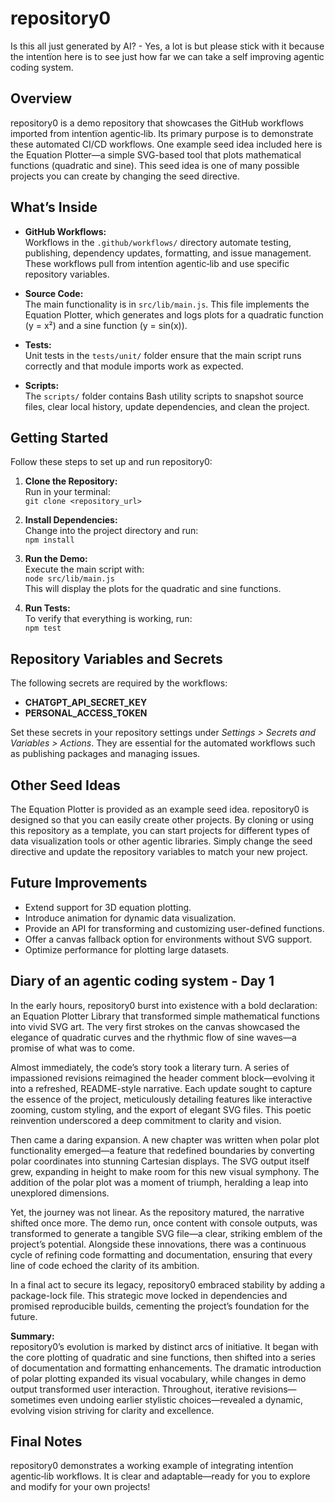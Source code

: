 # repository0

Is this all just generated by AI? - Yes, a lot is but please stick with it because the intentïon here is to see just how far we can take a self improving agentic coding system.

## Overview
repository0 is a demo repository that showcases the GitHub workflows imported from intentïon agentic‑lib. Its primary purpose is to demonstrate these automated CI/CD workflows. One example seed idea included here is the Equation Plotter—a simple SVG-based tool that plots mathematical functions (quadratic and sine). This seed idea is one of many possible projects you can create by changing the seed directive.

## What’s Inside
- **GitHub Workflows:**  
  Workflows in the `.github/workflows/` directory automate testing, publishing, dependency updates, formatting, and issue management. These workflows pull from intentïon agentic‑lib and use specific repository variables.

- **Source Code:**  
  The main functionality is in `src/lib/main.js`. This file implements the Equation Plotter, which generates and logs plots for a quadratic function (y = x²) and a sine function (y = sin(x)).

- **Tests:**  
  Unit tests in the `tests/unit/` folder ensure that the main script runs correctly and that module imports work as expected.

- **Scripts:**  
  The `scripts/` folder contains Bash utility scripts to snapshot source files, clear local history, update dependencies, and clean the project.

## Getting Started
Follow these steps to set up and run repository0:

1. **Clone the Repository:**  
   Run in your terminal:  
   `git clone <repository_url>`

2. **Install Dependencies:**  
   Change into the project directory and run:  
   `npm install`

3. **Run the Demo:**  
   Execute the main script with:  
   `node src/lib/main.js`  
   This will display the plots for the quadratic and sine functions.

4. **Run Tests:**  
   To verify that everything is working, run:  
   `npm test`

## Repository Variables and Secrets

The following secrets are required by the workflows:

- **CHATGPT_API_SECRET_KEY**
- **PERSONAL_ACCESS_TOKEN**

Set these secrets in your repository settings under *Settings > Secrets and Variables > Actions*. They are essential for the automated workflows such as publishing packages and managing issues.

## Other Seed Ideas
The Equation Plotter is provided as an example seed idea. repository0 is designed so that you can easily create other projects. By cloning or using this repository as a template, you can start projects for different types of data visualization tools or other agentic libraries. Simply change the seed directive and update the repository variables to match your new project.

## Future Improvements
- Extend support for 3D equation plotting.
- Introduce animation for dynamic data visualization.
- Provide an API for transforming and customizing user-defined functions.
- Offer a canvas fallback option for environments without SVG support.
- Optimize performance for plotting large datasets.

## Diary of an agentic coding system - Day 1

In the early hours, repository0 burst into existence with a bold declaration: an Equation Plotter Library that transformed simple mathematical functions into vivid SVG art. The very first strokes on the canvas showcased the elegance of quadratic curves and the rhythmic flow of sine waves—a promise of what was to come.

Almost immediately, the code’s story took a literary turn. A series of impassioned revisions reimagined the header comment block—evolving it into a refreshed, README-style narrative. Each update sought to capture the essence of the project, meticulously detailing features like interactive zooming, custom styling, and the export of elegant SVG files. This poetic reinvention underscored a deep commitment to clarity and vision.

Then came a daring expansion. A new chapter was written when polar plot functionality emerged—a feature that redefined boundaries by converting polar coordinates into stunning Cartesian displays. The SVG output itself grew, expanding in height to make room for this new visual symphony. The addition of the polar plot was a moment of triumph, heralding a leap into unexplored dimensions.

Yet, the journey was not linear. As the repository matured, the narrative shifted once more. The demo run, once content with console outputs, was transformed to generate a tangible SVG file—a clear, striking emblem of the project’s potential. Alongside these innovations, there was a continuous cycle of refining code formatting and documentation, ensuring that every line of code echoed the clarity of its ambition.

In a final act to secure its legacy, repository0 embraced stability by adding a package-lock file. This strategic move locked in dependencies and promised reproducible builds, cementing the project’s foundation for the future.

**Summary:**  
repository0’s evolution is marked by distinct arcs of initiative. It began with the core plotting of quadratic and sine functions, then shifted into a series of documentation and formatting enhancements. The dramatic introduction of polar plotting expanded its visual vocabulary, while changes in demo output transformed user interaction. Throughout, iterative revisions—sometimes even undoing earlier stylistic choices—revealed a dynamic, evolving vision striving for clarity and excellence.

## Final Notes
repository0 demonstrates a working example of integrating intentïon agentic‑lib workflows. It is clear and adaptable—ready for you to explore and modify for your own projects!
